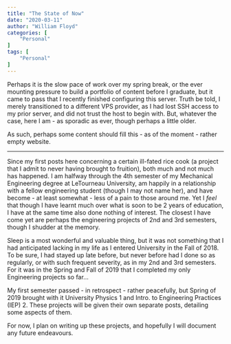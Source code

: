 ```yaml
---
title: "The State of Now"
date: "2020-03-11"
author: "William Floyd"
categories: [
    "Personal"
]
tags: [
    "Personal"
]
---
```


Perhaps it is the slow pace of work over my spring break, or the ever mounting pressure to build a portfolio of content before I graduate, but it came to pass that I recently finished configuring this server.
Truth be told, I merely transitioned to a different VPS provider, as I had lost SSH access to my prior server, and did not trust the host to begin with.
But, whatever the case, here I am - as sporadic as ever, though perhaps a little older.

As such, perhaps some content should fill this - as of the moment - rather empty website.

***

Since my first posts here concerning a certain ill-fated rice cook (a project that I admit to never having brought to fruition), both much and not much has happened.
I am halfway through the 4th semester of my Mechanical Engineering degree at LeTourneau University, am happily in a relationship with a fellow engineering student (though I may not name her), and have become - at least somewhat - less of a pain to those around me.
Yet I *feel* that though I have learnt much over what is soon to be 2 years of education, I have at the same time also done nothing of interest.
The closest I have come yet are perhaps the engineering projects of 2nd and 3rd semesters, though I shudder at the memory.

Sleep is a most wonderful and valuable thing, but it was not something that I had anticipated lacking in my life as I entered University in the Fall of 2018.
To be sure, I had stayed up late before, but never before had I done so as regularly, or with such frequent severity, as in my 2nd and 3rd semesters.
For it was in the Spring and Fall of 2019 that I completed my only Engineering projects so far...

My first semester passed - in retrospect - rather peacefully, but Spring of 2019 brought with it University Physics 1 and Intro. to Engineering Practices (IEP) 2.
These projects will be given their own separate posts, detailing some aspects of them.

For now, I plan on writing up these projects, and hopefully I will document any future endeavours.
